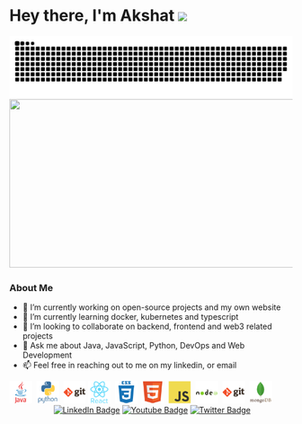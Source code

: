 <h1>
  Hey there, I'm Akshat
  <img src="https://media.giphy.com/media/hvRJCLFzcasrR4ia7z/giphy.gif" width="30px"/>
</h1>
<div id="pacman" align="center">
<img src="https://github.com/Akshat-Mishra101/Akshat-Mishra101/blob/main/Images/grid-snake.svg" alt="commit grid snake">
</div>

<div id="main" align="center">
  <img src="https://media.giphy.com/media/dWesBcTLavkZuG35MI/giphy.gif" width="600" height="300"/>
</div>

 <h3>About Me</h3>
  <ul>
    <li>🔭 I’m currently working on open-source projects and my own website</li>
    <li>🌱 I’m currently learning docker, kubernetes and typescript</li>
    <li>👯 I’m looking to collaborate on backend, frontend and web3 related projects</li>
    <li>💬 Ask me about Java, JavaScript, Python, DevOps and Web Development</li>
    <li>📫 Feel free in reaching out to me on my linkedin, or email</li>
  </ul>
<div>
  <img src="https://github.com/devicons/devicon/blob/master/icons/java/java-original-wordmark.svg" title="Java" alt="Java" width="40" height="40"/>&nbsp;
  <img src="https://github.com/devicons/devicon/blob/master/icons/python/python-original-wordmark.svg" title="Python" alt="Python" width="40" height="40"/>&nbsp;
  <img src="https://github.com/devicons/devicon/blob/master/icons/git/git-original-wordmark.svg" title="Git" **alt="Git" width="40" height="40"/>
  <img src="https://github.com/devicons/devicon/blob/master/icons/react/react-original-wordmark.svg" title="React" alt="React" width="40" height="40"/>&nbsp;
  <img src="https://github.com/devicons/devicon/blob/master/icons/css3/css3-plain-wordmark.svg"  title="CSS3" alt="CSS" width="40" height="40"/>&nbsp;
  <img src="https://github.com/devicons/devicon/blob/master/icons/html5/html5-original.svg" title="HTML5" alt="HTML" width="40" height="40"/>&nbsp;
  <img src="https://github.com/devicons/devicon/blob/master/icons/javascript/javascript-original.svg" title="JavaScript" alt="JavaScript" width="40" 
  <img src="https://github.com/devicons/devicon/blob/master/icons/mysql/mysql-original-wordmark.svg" title="MySQL"  alt="MySQL" width="40" height="40"/>&nbsp;
  <img src="https://github.com/devicons/devicon/blob/master/icons/nodejs/nodejs-original-wordmark.svg" title="NodeJS" alt="NodeJS" width="40" height="40"/>&nbsp;
  <img src="https://github.com/devicons/devicon/blob/master/icons/git/git-original-wordmark.svg" title="Git" **alt="Git" width="40" height="40"/>&nbsp;
  <img src="https://github.com/devicons/devicon/blob/master/icons/mongodb/mongodb-original-wordmark.svg" title="Mongodb" alt="Mongodb" width="40" height="40"/>
  
  

</div>


<div align="center" id="badges">
  <img src="https://komarev.com/ghpvc/?username=Akshat-Mishra101&style=flat-square&color=blue" alt=""/>
  <a href="https://www.linkedin.com/in/0xakshat/"><img src="https://img.shields.io/badge/LinkedIn-blue?style=for-the-badge&logo=linkedin&logoColor=white" alt="LinkedIn Badge"/></a>
  <a href="#"><img src="https://img.shields.io/badge/YouTube-red?style=for-the-badge&logo=youtube&logoColor=white" alt="Youtube Badge"/></a>
  <a href="https://twitter.com/0xakshat"><img src="https://img.shields.io/badge/Twitter-blue?style=for-the-badge&logo=twitter&logoColor=white" alt="Twitter Badge"/></a>
</div>


